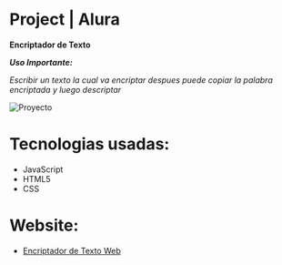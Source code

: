 # Project | Alura 
**Encriptador de Texto**
 
***Uso Importante:***
 
*Escribir un texto la cual va encriptar despues puede copiar la palabra encriptada y luego descriptar*
 
 
![Proyecto](https://user-images.githubusercontent.com/92497107/190533006-569c8456-1c85-4a70-a527-b16109e19810.png)

# Tecnologias usadas:

- JavaScript
- HTML5
- CSS

# Website: 

- [Encriptador de Texto Web](https://jeanbmiceli.github.io/encriptadordetexto.github.io/)
